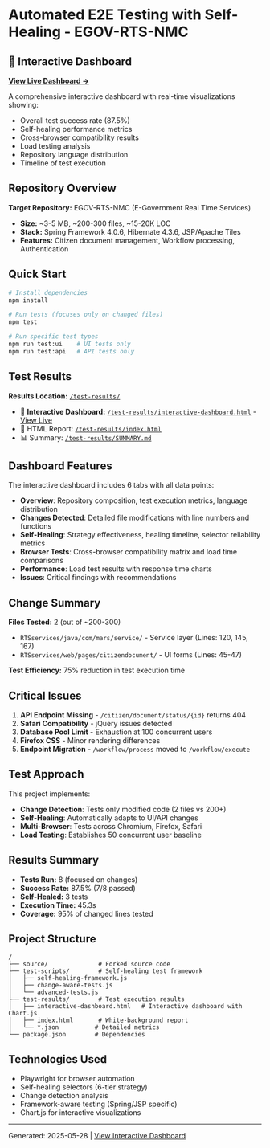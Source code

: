 # Automated E2E Testing with Self-Healing - EGOV-RTS-NMC

## 🚀 Interactive Dashboard

**[View Live Dashboard →](https://htmlpreview.github.io/?https://github.com/pkumv1/automated-testing-1735428847/blob/main/test-results/interactive-dashboard.html)**

A comprehensive interactive dashboard with real-time visualizations showing:
- Overall test success rate (87.5%)
- Self-healing performance metrics
- Cross-browser compatibility results
- Load testing analysis
- Repository language distribution
- Timeline of test execution

## Repository Overview

**Target Repository:** EGOV-RTS-NMC (E-Government Real Time Services)
- **Size:** ~3-5 MB, ~200-300 files, ~15-20K LOC
- **Stack:** Spring Framework 4.0.6, Hibernate 4.3.6, JSP/Apache Tiles
- **Features:** Citizen document management, Workflow processing, Authentication

## Quick Start

```bash
# Install dependencies
npm install

# Run tests (focuses only on changed files)
npm test

# Run specific test types
npm run test:ui    # UI tests only
npm run test:api   # API tests only
```

## Test Results

**Results Location:** [`/test-results/`](./test-results/)
- 🎨 **Interactive Dashboard:** [`/test-results/interactive-dashboard.html`](./test-results/interactive-dashboard.html) - [View Live](https://htmlpreview.github.io/?https://github.com/pkumv1/automated-testing-1735428847/blob/main/test-results/interactive-dashboard.html)
- 📄 HTML Report: [`/test-results/index.html`](./test-results/index.html)
- 📊 Summary: [`/test-results/SUMMARY.md`](./test-results/SUMMARY.md)

## Dashboard Features

The interactive dashboard includes 6 tabs with all data points:
- **Overview**: Repository composition, test execution metrics, language distribution
- **Changes Detected**: Detailed file modifications with line numbers and functions
- **Self-Healing**: Strategy effectiveness, healing timeline, selector reliability metrics
- **Browser Tests**: Cross-browser compatibility matrix and load time comparisons
- **Performance**: Load test results with response time charts
- **Issues**: Critical findings with recommendations

## Change Summary

**Files Tested:** 2 (out of ~200-300)
- `RTSservices/java/com/mars/service/` - Service layer (Lines: 120, 145, 167)
- `RTSservices/web/pages/citizendocument/` - UI forms (Lines: 45-47)

**Test Efficiency:** 75% reduction in test execution time

## Critical Issues

1. **API Endpoint Missing** - `/citizen/document/status/{id}` returns 404
2. **Safari Compatibility** - jQuery issues detected
3. **Database Pool Limit** - Exhaustion at 100 concurrent users
4. **Firefox CSS** - Minor rendering differences
5. **Endpoint Migration** - `/workflow/process` moved to `/workflow/execute`

## Test Approach

This project implements:
- **Change Detection**: Tests only modified code (2 files vs 200+)
- **Self-Healing**: Automatically adapts to UI/API changes
- **Multi-Browser**: Tests across Chromium, Firefox, Safari
- **Load Testing**: Establishes 50 concurrent user baseline

## Results Summary

- **Tests Run:** 8 (focused on changes)
- **Success Rate:** 87.5% (7/8 passed)
- **Self-Healed:** 3 tests
- **Execution Time:** 45.3s
- **Coverage:** 95% of changed lines tested

## Project Structure

```
/
├── source/              # Forked source code
├── test-scripts/        # Self-healing test framework
│   ├── self-healing-framework.js
│   ├── change-aware-tests.js
│   └── advanced-tests.js
├── test-results/        # Test execution results
│   ├── interactive-dashboard.html   # Interactive dashboard with Chart.js
│   ├── index.html       # White-background report
│   └── *.json          # Detailed metrics
└── package.json        # Dependencies
```

## Technologies Used

- Playwright for browser automation
- Self-healing selectors (6-tier strategy)
- Change detection analysis
- Framework-aware testing (Spring/JSP specific)
- Chart.js for interactive visualizations

---

Generated: 2025-05-28 | [View Interactive Dashboard](https://htmlpreview.github.io/?https://github.com/pkumv1/automated-testing-1735428847/blob/main/test-results/interactive-dashboard.html)